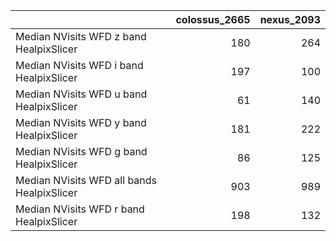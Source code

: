 |                                            |   colossus_2665 |   nexus_2093 |
|:-------------------------------------------|----------------:|-------------:|
| Median NVisits WFD z band HealpixSlicer    |             180 |          264 |
| Median NVisits WFD i band HealpixSlicer    |             197 |          100 |
| Median NVisits WFD u band HealpixSlicer    |              61 |          140 |
| Median NVisits WFD y band HealpixSlicer    |             181 |          222 |
| Median NVisits WFD g band HealpixSlicer    |              86 |          125 |
| Median NVisits WFD all bands HealpixSlicer |             903 |          989 |
| Median NVisits WFD r band HealpixSlicer    |             198 |          132 |
